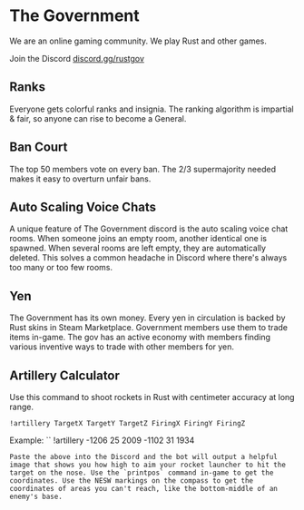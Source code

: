 # The Government

We are an online gaming community. We play Rust and other games.

Join the Discord [discord.gg/rustgov](https://discord.gg/rustgov)

## Ranks

Everyone gets colorful ranks and insignia. The ranking algorithm is impartial & fair, so anyone can rise to become a General.

## Ban Court

The top 50 members vote on every ban. The 2/3 supermajority needed makes it easy to overturn unfair bans.

## Auto Scaling Voice Chats

A unique feature of The Government discord is the auto scaling voice chat rooms. When someone joins an empty room, another identical one is spawned. When several rooms are left empty, they are automatically deleted. This solves a common headache in Discord where there's always too many or too few rooms.

## Yen

The Government has its own money. Every yen in circulation is backed by Rust skins in Steam Marketplace. Government members use them to trade items in-game. The gov has an active economy with members finding various inventive ways to trade with other members for yen.

## Artillery Calculator

Use this command to shoot rockets in Rust with centimeter accuracy at long range.
```
!artillery TargetX TargetY TargetZ FiringX FiringY FiringZ
```
Example:
``
!artillery -1206 25 2009 -1102 31 1934
```
Paste the above into the Discord and the bot will output a helpful image that shows you how high to aim your rocket launcher to hit the target on the nose. Use the `printpos` command in-game to get the coordinates. Use the NESW markings on the compass to get the coordinates of areas you can't reach, like the bottom-middle of an enemy's base.
